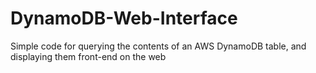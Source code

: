 # DynamoDB-Web-Interface
Simple code for querying the contents of an AWS DynamoDB table, and displaying them front-end on the web
